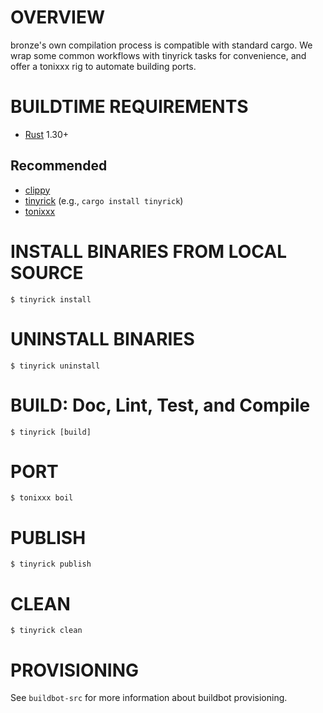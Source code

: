 # OVERVIEW

bronze's own compilation process is compatible with standard cargo. We wrap some common workflows with tinyrick tasks for convenience, and offer a tonixxx rig to automate building ports.

# BUILDTIME REQUIREMENTS

* [Rust](https://www.rust-lang.org/en-US/) 1.30+

## Recommended

* [clippy](https://github.com/rust-lang-nursery/rust-clippy)
* [tinyrick](https://github.com/mcandre/tinyrick) (e.g., `cargo install tinyrick`)
* [tonixxx](https://github.com/mcandre/tonixxx)

# INSTALL BINARIES FROM LOCAL SOURCE

```console
$ tinyrick install
```

# UNINSTALL BINARIES

```console
$ tinyrick uninstall
```

# BUILD: Doc, Lint, Test, and Compile

```console
$ tinyrick [build]
```

# PORT

```console
$ tonixxx boil
```

# PUBLISH

```console
$ tinyrick publish
```

# CLEAN

```console
$ tinyrick clean
```

# PROVISIONING

See `buildbot-src` for more information about buildbot provisioning.
